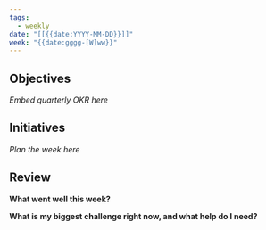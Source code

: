 ```yaml
---
tags:
  - weekly
date: "[[{{date:YYYY-MM-DD}}]]"
week: "{{date:gggg-[W]ww}}"
---
```


## Objectives

*Embed quarterly OKR here*

## Initiatives

*Plan the week here*

## Review

**What went well this week?**

**What is my biggest challenge right now, and what help do I need?**